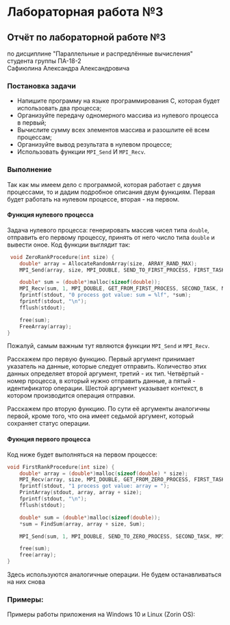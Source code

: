 # Лабораторная работа №3

## Отчёт по лабораторной работе №3

по дисциплине "Параллельные и распредлённые вычисления"  
студента группы ПА-18-2  
Сафиюлина Александра Александровича

### Постановка задачи

* Напишите программу на языке программирования С, которая будет использовать два процесса;
* Организуйте передачу одномерного массива из нулевого процесса в первый;
* Вычислите сумму всех элементов массива и разошлите её всем процессам;
* Организуйте вывод результата в нулевом процессе;
* Использовать функции `MPI_Send` И `MPI_Recv`.

### Выполнение

Так как мы имеем дело с программой, которая работает с двумя 
процессами, то и дадим подробное описания двум функциям. Первая 
будет работать на нулевом процессе, вторая - на первом.

#### Функция нулевого процесса

Задача нулевого процесса: генерировать массив чисел типа `double`,
отправить его первому процессу, принять от него число типа `double`
и вывести оное. Код функции выглядит так:

```C
 void ZeroRankProcedure(int size) {
	double* array = AllocateRandomArray(size, ARRAY_RAND_MAX);
	MPI_Send(array, size, MPI_DOUBLE, SEND_TO_FIRST_PROCESS, FIRST_TASK, MPI_COMM_WORLD);

	double* sum = (double*)malloc(sizeof(double));
	MPI_Recv(sum, 1, MPI_DOUBLE, GET_FROM_FIRST_PROCESS, SECOND_TASK, MPI_COMM_WORLD, MPI_STATUS_IGNORE);
	fprintf(stdout, "0 process got value: sum = %lf", *sum);
	fprintf(stdout, "\n");
	fflush(stdout);

	free(sum);
	FreeArray(array);
}
```

Пожалуй, самым важным тут являются функции `MPI_Send` и 
`MPI_Recv`. 

Расскажем про первую функцию. Первый аргумент принимает 
указатель на данные, 
которые следует отправить. Количество этих данных определяет 
второй аргумент, третий - их тип. Четвёртый - номер процесса, в 
который нужно отправить данные, а пятый - идентификатор операции. 
Шестой аргумент указывает контекст, в котором производится 
операция отправки.

Расскажем про вторую функцию. По сути её аргументы аналогичны 
первой, кроме того, что она имеет седьмой аргумент, который 
сохраняет статус операции.

#### Фукнция первого процесса

Код ниже будет выполняться на первом процессе:

```C
void FirstRankProcedure(int size) {
	double* array = (double*)malloc(sizeof(double) * size);
	MPI_Recv(array, size, MPI_DOUBLE, GET_FROM_ZERO_PROCESS, FIRST_TASK, MPI_COMM_WORLD, MPI_STATUS_IGNORE);
	fprintf(stdout, "1 process got value: array = ");
	PrintArray(stdout, array, array + size);
	fprintf(stdout, "\n");
	fflush(stdout);

	double* sum = (double*)malloc(sizeof(double));
	*sum = FindSum(array, array + size, Sum);

	MPI_Send(sum, 1, MPI_DOUBLE, SEND_TO_ZERO_PROCESS, SECOND_TASK, MPI_COMM_WORLD);

	free(sum);
	free(array);
}
```

Здесь используются аналогичные операции. Не будем 
останавливаться на них снова

### Примеры:

Примеры работы приложения на Windows 10 и Linux (Zorin OS):

[][windows-example]
[][linux-example]

[windows-example]: img/linux-example.png
[linux-example]: img/linux-example.png
